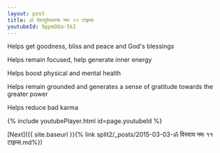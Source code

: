 ```yaml
---
layout: post
title: ॐ देवासुरेस्वरया नमः ११ टाइम्स
youtubeId: 9ppmDOa-5kI
---
```

 
 
Helps get goodness, bliss and peace and God's blessings
 
Helps remain focused, help generate inner energy 
 
Helps boost physical and mental health 
 
Helps remain grounded and generates a sense of gratitude towards the greater power 
 
Helps reduce bad karma
 
 
 
 


{% include youtubePlayer.html id=page.youtubeId %}
 
[Next]({{ site.baseurl }}{% link  split2/_posts/2015-03-03-ॐ विस्वाय नमः ११ टाइम्स.md%})
 
